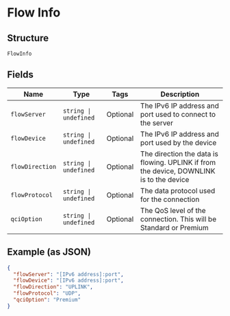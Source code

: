 
# Flow Info

## Structure

`FlowInfo`

## Fields

| Name | Type | Tags | Description |
|  --- | --- | --- | --- |
| `flowServer` | `string \| undefined` | Optional | The IPv6 IP address and port used to connect to the server |
| `flowDevice` | `string \| undefined` | Optional | The IPv6 IP address and port used by the device |
| `flowDirection` | `string \| undefined` | Optional | The direction the data is flowing. UPLINK if from the device, DOWNLINK is to the device |
| `flowProtocol` | `string \| undefined` | Optional | The data protocol used for the connection |
| `qciOption` | `string \| undefined` | Optional | The QoS level of the connection. This will be Standard or Premium |

## Example (as JSON)

```json
{
  "flowServer": "[IPv6 address]:port",
  "flowDevice": "[IPv6 address]:port",
  "flowDirection": "UPLINK",
  "flowProtocol": "UDP",
  "qciOption": "Premium"
}
```

